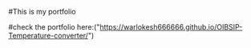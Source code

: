 #This is my portfolio

#check the portfolio here:("https://warlokesh666666.github.io/OIBSIP-Temperature-converter/")

